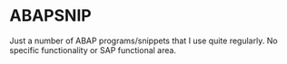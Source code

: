 ABAPSNIP
========
Just a number of ABAP programs/snippets that I use quite regularly. No specific functionality or SAP functional area. 
